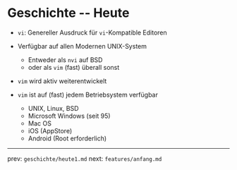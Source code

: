
# Geschichte -- Heute

* `vi`: Genereller Ausdruck für `vi`-Kompatible Editoren

* Verfügbar auf allen Modernen UNIX-System
    - Entweder als `nvi` auf BSD
    - oder als `vim` (fast) überall sonst


* `vim` wird aktiv weiterentwickelt

* `vim` ist auf (fast) jedem Betriebsystem verfügbar
    - UNIX, Linux, BSD
    - Microsoft Windows (seit 95)
    - Mac OS
    - iOS (AppStore)
    - Android (Root erforderlich)





-----
prev: `geschichte/heute1.md`
next: `features/anfang.md`
